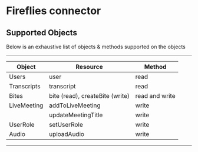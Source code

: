 # Fireflies connector


## Supported Objects 
Below is an exhaustive list of objects & methods supported on the objects

--------------------------------------------------------------------------
| Object             | Resource                        | Method          |
| -------------------| --------------------------------| ----------------|
| Users              | user                            | read            |
| Transcripts        | transcript                      | read            |
| Bites              | bite (read), createBite (write) | read and write  |
| LiveMeeting        | addToLiveMeeting                | write           |
|                    | updateMeetingTitle              | write           |
| UserRole           | setUserRole                     | write           |
| Audio              | uploadAudio                     | write           |
--------------------------------------------------------------------------
